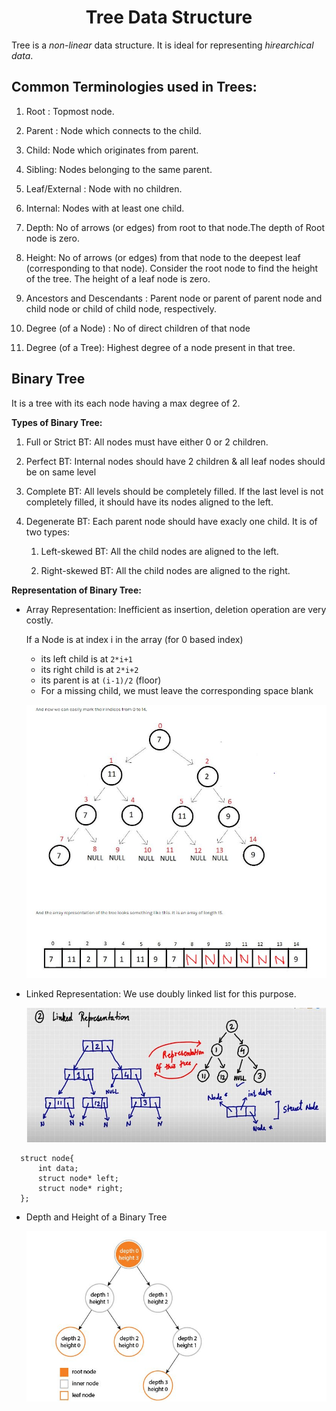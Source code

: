 <h1><center>Tree Data Structure</center></h1>

Tree is a *non-linear* data structure. It is ideal for representing *hirearchical data*.

## Common Terminologies used in Trees:

1. Root : Topmost node.

2. Parent :  Node which connects to the child.

3. Child: Node which originates from parent.

4. Sibling: Nodes belonging to the same parent.

5. Leaf/External : Node with no children.

6. Internal: Nodes with at least one child.

7. Depth: No of arrows (or edges) from root to that node.The depth of Root node is zero.

8. Height: No of arrows (or edges) from that node to the deepest leaf (corresponding to that node). Consider the root node to find the height of the tree. The height of a leaf node is zero.

9. Ancestors and Descendants : Parent node or parent of parent node and child node or child of child node, respectively.

10. Degree (of a Node) : No of direct children of that node

11. Degree (of a Tree): Highest degree of a node present in that tree.

## Binary Tree 
It is a tree with its each node having a max degree of 2.

**Types of Binary Tree:**

1. Full or Strict BT: All nodes must have either 0 or 2 children. 

2. Perfect BT:  Internal nodes should have 2 children & all leaf nodes should be on same level

3. Complete BT: All levels should be completely filled. If the last level is not completely filled, it should have its nodes aligned to the left.   

4. Degenerate BT: Each parent node should have exacly one child. It is of two types:

   1. Left-skewed BT: All the child nodes are aligned to the left.

   2. Right-skewed BT: All the child nodes are aligned to the right.
    
**Representation of Binary Tree:**

- Array Representation: Inefficient as insertion, deletion operation are very costly.

  If a Node is at index i in the array (for 0 based index)
  - its left child is at `2*i+1`
  - its right child is at `2*i+2`
  - its parent is at `(i-1)/2` (floor)
  - For a missing child, we must leave the corresponding space blank

  ![ScreenShot of Array Representation of BT](./asset/arrToBT.JPG)
  
- Linked Representation: We use doubly linked list for this purpose.

  ![ScreenShot of Linked Representation of BT](./asset/LinkedBT.JPG)
 
```
  struct node{
      int data;
      struct node* left;
      struct node* right;
  };

```
- Depth and Height of a Binary Tree

  ![Depth and Height of BT](./asset/depthANDheight.JPG)
